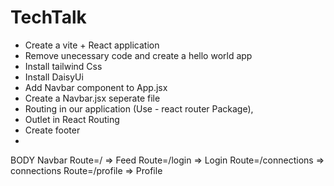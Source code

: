 # TechTalk

- Create a vite + React application
- Remove unecessary code and create a hello world app
- Install tailwind Css
- Install DaisyUi
- Add Navbar component to App.jsx
- Create a Navbar.jsx seperate file 
- Routing in our application (Use - react router Package),
- Outlet in React Routing
- Create footer
- 




BODY
    Navbar
    Route=/  => Feed
    Route=/login  => Login
    Route=/connections  => connections
    Route=/profile  => Profile
    